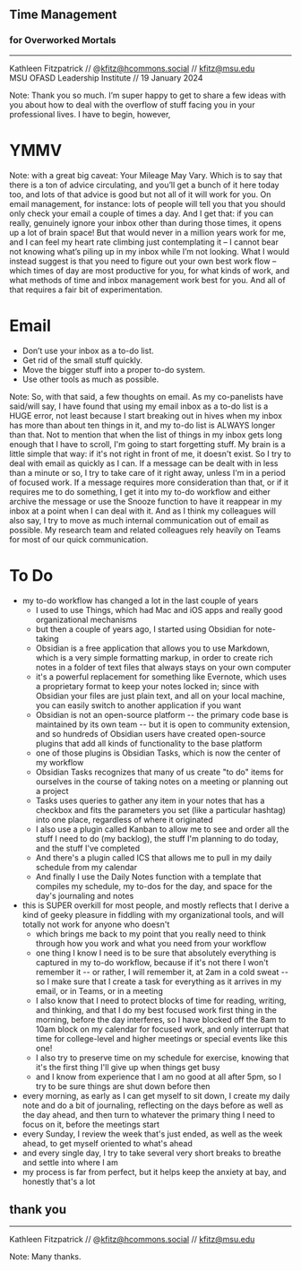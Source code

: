## Time Management 
### for Overworked Mortals
---
<smaller>Kathleen Fitzpatrick // @kfitz@hcommons.social // kfitz@msu.edu<br />
MSU OFASD Leadership Institute // 19 January 2024</smaller>

Note: Thank you so much. I’m super happy to get to share a few ideas with you about how to deal with the overflow of stuff facing you in your professional lives. I have to begin, however,


# YMMV

Note: with a great big caveat: Your Mileage May Vary. Which is to say that there is a ton of advice circulating, and you’ll get a bunch of it here today too, and lots of that advice is good but not all of it will work for you. On email management, for instance: lots of people will tell you that you should only check your email a couple of times a day. And I get that: if you can really, genuinely ignore your inbox other than during those times, it opens up a lot of brain space! But that would never in a million years work for me, and I can feel my heart rate climbing just contemplating it – I cannot bear not knowing what’s piling up in my inbox while I’m not looking. What I would instead suggest is that you need to figure out your own best work flow – which times of day are most productive for you, for what kinds of work, and what methods of time and inbox management work best for you. And all of that requires a fair bit of experimentation.


# Email
- Don’t use your inbox as a to-do list.
- Get rid of the small stuff quickly.
- Move the bigger stuff into a proper to-do system.
- Use other tools as much as possible.

Note: So, with that said, a few thoughts on email. As my co-panelists have said/will say, I have found that using my email inbox as a to-do list is a HUGE error, not least because I start breaking out in hives when my inbox has more than about ten things in it, and my to-do list is ALWAYS longer than that. Not to mention that when the list of things in my inbox gets long enough that I have to scroll, I'm going to start forgetting stuff. My brain is a little simple that way: if it's not right in front of me, it doesn't exist. So I try to deal with email as quickly as I can. If a message can be dealt with in less than a minute or so, I try to take care of it right away, unless I'm in a period of focused work. If a message requires more consideration than that, or if it requires me to do something, I get it into my to-do workflow and either archive the message or use the Snooze function to have it reappear in my inbox at a point when I can deal with it. And as I think my colleagues will also say, I try to move as much internal communication out of email as possible. My research team and related colleagues rely heavily on Teams for most of our quick communication.


# To Do




- my to-do workflow has changed a lot in the last couple of years
	- I used to use Things, which had Mac and iOS apps and really good organizational mechanisms
	- but then a couple of years ago, I started using Obsidian for note-taking
	- Obsidian is a free application that allows you to use Markdown, which is a very simple formatting markup, in order to create rich notes in a folder of text files that always stays on your own computer
	- it's a powerful replacement for something like Evernote, which uses a proprietary format to keep your notes locked in; since with Obsidian your files are just plain text, and all on your local machine, you can easily switch to another application if you want
	- Obsidian is not an open-source platform -- the primary code base is maintained by its own team -- but it is open to community extension, and so hundreds of Obsidian users have created open-source plugins that add all kinds of functionality to the base platform
	- one of those plugins is Obsidian Tasks, which is now the center of my workflow
	- Obsidian Tasks recognizes that many of us create "to do" items for ourselves in the course of taking notes on a meeting or planning out a project
	- Tasks uses queries to gather any item in your notes that has a checkbox and fits the parameters you set (like a particular hashtag) into one place, regardless of where it originated
	- I also use a plugin called Kanban to allow me to see and order all the stuff I need to do (my backlog), the stuff I'm planning to do today, and the stuff I've completed
	- And there's a plugin called ICS that allows me to pull in my daily schedule from my calendar 
	- And finally I use the Daily Notes function with a template that compiles my schedule, my to-dos for the day, and space for the day's journaling and notes
- this is SUPER overkill for most people, and mostly reflects that I derive a kind of geeky pleasure in fiddling with my organizational tools, and will totally not work for anyone who doesn't
	- which brings me back to my point that you really need to think through how you work and what you need from your workflow
	- one thing I know I need is to be sure that absolutely everything is captured in my to-do workflow, because if it's not there I won't remember it -- or rather, I will remember it, at 2am in a cold sweat -- so I make sure that I create a task for everything as it arrives in my email, or in Teams, or in a meeting
	- I also know that I need to protect blocks of time for reading, writing, and thinking, and that I do my best focused work first thing in the morning, before the day interferes, so I have blocked off the 8am to 10am block on my calendar for focused work, and only interrupt that time for college-level and higher meetings or special events like this one!
	- I also try to preserve time on my schedule for exercise, knowing that it's the first thing I'll give up when things get busy
	- and I know from experience that I am no good at all after 5pm, so I try to be sure things are shut down before then
- every morning, as early as I can get myself to sit down, I create my daily note and do a bit of journaling, reflecting on the days before as well as the day ahead, and then turn to whatever the primary thing I need to focus on it, before the meetings start
- every Sunday, I review the week that's just ended, as well as the week ahead, to get myself oriented to what's ahead
- and every single day, I try to take several very short breaks to breathe and settle into where I am
- my process is far from perfect, but it helps keep the anxiety at bay, and honestly that's a lot








## thank you
---
<smaller>Kathleen Fitzpatrick // @kfitz@hcommons.social // kfitz@msu.edu</smaller>

Note: Many thanks.
